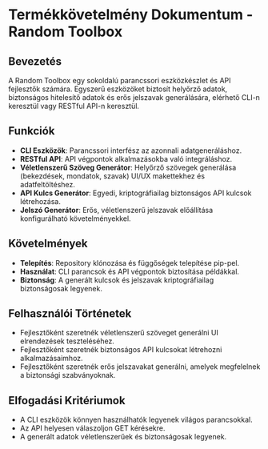 # Termékkövetelmény Dokumentum - Random Toolbox

## Bevezetés
A Random Toolbox egy sokoldalú parancssori eszközkészlet és API fejlesztők számára. Egyszerű eszközöket biztosít helyőrző adatok, biztonságos hitelesítő adatok és erős jelszavak generálására, elérhető CLI-n keresztül vagy RESTful API-n keresztül.

## Funkciók
- **CLI Eszközök**: Parancssori interfész az azonnali adatgeneráláshoz.
- **RESTful API**: API végpontok alkalmazásokba való integráláshoz.
- **Véletlenszerű Szöveg Generátor**: Helyőrző szövegek generálása (bekezdések, mondatok, szavak) UI/UX makettekhez és adatfeltöltéshez.
- **API Kulcs Generátor**: Egyedi, kriptográfiailag biztonságos API kulcsok létrehozása.
- **Jelszó Generátor**: Erős, véletlenszerű jelszavak előállítása konfigurálható követelményekkel.

## Követelmények
- **Telepítés**: Repository klónozása és függőségek telepítése pip-pel.
- **Használat**: CLI parancsok és API végpontok biztosítása példákkal.
- **Biztonság**: A generált kulcsok és jelszavak kriptográfiailag biztonságosak legyenek.

## Felhasználói Történetek
- Fejlesztőként szeretnék véletlenszerű szöveget generálni UI elrendezések teszteléséhez.
- Fejlesztőként szeretnék biztonságos API kulcsokat létrehozni alkalmazásaimhoz.
- Fejlesztőként szeretnék erős jelszavakat generálni, amelyek megfelelnek a biztonsági szabványoknak.

## Elfogadási Kritériumok
- A CLI eszközök könnyen használhatók legyenek világos parancsokkal.
- Az API helyesen válaszoljon GET kérésekre.
- A generált adatok véletlenszerűek és biztonságosak legyenek.